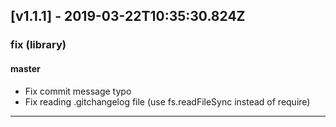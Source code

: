 ## [v1.1.1] - 2019-03-22T10:35:30.824Z
### fix (library)

#### master

- Fix commit message typo
- Fix reading .gitchangelog file (use fs.readFileSync instead of require)

-----------------------------


